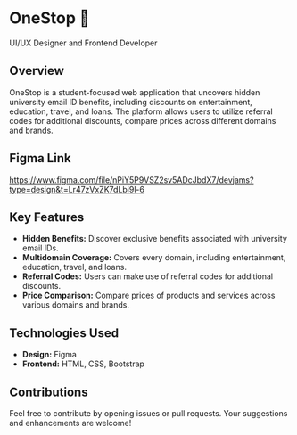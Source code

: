 # OneStop 🚀

UI/UX Designer and Frontend Developer

## Overview
OneStop is a student-focused web application that uncovers hidden university email ID benefits, including discounts on entertainment, education, travel, and loans. The platform allows users to utilize referral codes for additional discounts, compare prices across different domains and brands.

## Figma Link
https://www.figma.com/file/nPiY5P9VSZ2sv5ADcJbdX7/devjams?type=design&t=Lr47zVxZK7dLbi9l-6

## Key Features
- **Hidden Benefits:** Discover exclusive benefits associated with university email IDs.
- **Multidomain Coverage:** Covers every domain, including entertainment, education, travel, and loans.
- **Referral Codes:** Users can make use of referral codes for additional discounts.
- **Price Comparison:** Compare prices of products and services across various domains and brands.

## Technologies Used
- **Design:** Figma
- **Frontend:** HTML, CSS, Bootstrap

## Contributions
Feel free to contribute by opening issues or pull requests. Your suggestions and enhancements are welcome!
